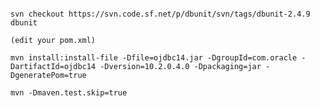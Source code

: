 <pre><code>
svn checkout https://svn.code.sf.net/p/dbunit/svn/tags/dbunit-2.4.9 dbunit

(edit your pom.xml)

mvn install:install-file -Dfile=ojdbc14.jar -DgroupId=com.oracle -DartifactId=ojdbc14 -Dversion=10.2.0.4.0 -Dpackaging=jar -DgeneratePom=true

mvn -Dmaven.test.skip=true
</code></pre>
